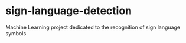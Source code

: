 # sign-language-detection
Machine Learning project dedicated to the recognition of sign language symbols
